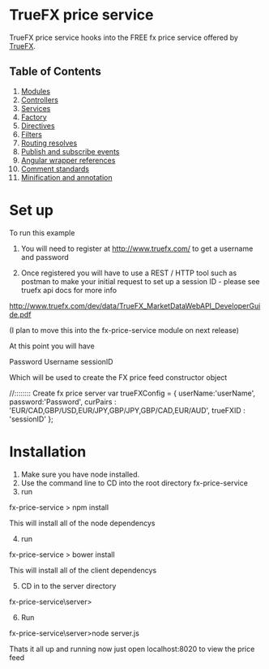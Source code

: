 # TrueFX price service


TrueFX price service hooks into the FREE fx price service offered by [TrueFX](//truefx.com).



## Table of Contents

1. [Modules](#modules)
1. [Controllers](#controllers)
1. [Services](#services)
1. [Factory](#factory)
1. [Directives](#directives)
1. [Filters](#filters)
1. [Routing resolves](#routing-resolves)
1. [Publish and subscribe events](#publish-and-subscribe-events)
1. [Angular wrapper references](#angular-wrapper-references)
1. [Comment standards](#comment-standards)
1. [Minification and annotation](#minification-and-annotation)



Set up
================

To run this example 

1. You will need to register at http://www.truefx.com/ to get a username and password

2. Once registered you will have to use a REST / HTTP tool such as postman to make your initial request to set up a session ID - please see truefx api docs for more info 

http://www.truefx.com/dev/data/TrueFX_MarketDataWebAPI_DeveloperGuide.pdf


(I plan to move this into the fx-price-service module on next release)

At this point you will have 

Password
Username
sessionID

Which will be used to create the FX price feed constructor object

//:::::::: Create fx price server
var trueFXConfig = {
    userName:'userName',
    password:'Password',
    curPairs : 'EUR/CAD,GBP/USD,EUR/JPY,GBP/JPY,GBP/CAD,EUR/AUD',
    trueFXID : 'sessionID'
};

Installation
================

1. Make sure you have node installed.
2. Use the command line to CD into the root directory fx-price-service 
3. run 
 
fx-price-service > npm install

This will install all of the node dependencys

4. run

fx-price-service > bower install

This will install all of the client dependencys

5. CD in to the server  directory

fx-price-service\server>

6. Run

fx-price-service\server>node server.js

Thats it all up and running now just open localhost:8020 to view the price feed











